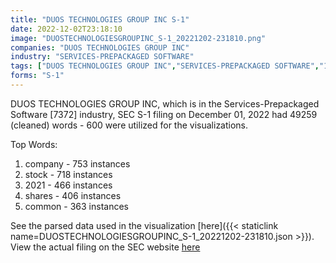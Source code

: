 ```yaml
---
title: "DUOS TECHNOLOGIES GROUP INC S-1"
date: 2022-12-02T23:18:10
image: "DUOSTECHNOLOGIESGROUPINC_S-1_20221202-231810.png"
companies: "DUOS TECHNOLOGIES GROUP INC"
industry: "SERVICES-PREPACKAGED SOFTWARE"
tags: ["DUOS TECHNOLOGIES GROUP INC","SERVICES-PREPACKAGED SOFTWARE","12-01-2022","S-1"]
forms: "S-1"
---
```

DUOS TECHNOLOGIES GROUP INC, which is in the Services-Prepackaged Software [7372] industry, SEC S-1 filing on December 01, 2022 had 49259 (cleaned) words - 600 were utilized for the visualizations.

Top Words:
1. company - 753 instances
2. stock - 718 instances
3. 2021 - 466 instances
4. shares - 406 instances
5. common - 363 instances


See the parsed data used in the visualization [here]({{< staticlink name=DUOSTECHNOLOGIESGROUPINC_S-1_20221202-231810.json >}}).  
View the actual filing on the SEC website [here](https://www.sec.gov/Archives/edgar/data/1396536/0001553350-22-000986.txt)